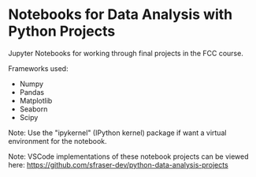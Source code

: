 # Notebooks for Data Analysis with Python Projects

Jupyter Notebooks for working through final projects in the FCC course.

Frameworks used:

- Numpy
- Pandas
- Matplotlib
- Seaborn
- Scipy

Note: Use the "ipykernel" (IPython kernel) package if want a virtual environment for the notebook.

Note: VSCode implementations of these notebook projects can be viewed here: <https://github.com/sfraser-dev/python-data-analysis-projects>
